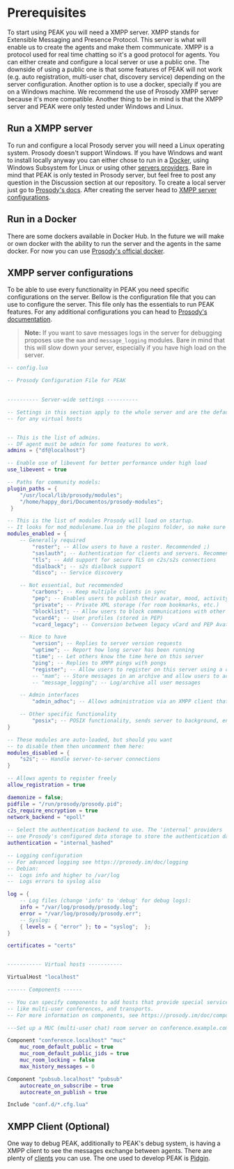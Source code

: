 # Prerequisites

To start using PEAK you will need a XMPP server. XMPP stands for Extensible Messaging and Presence Protocol. This server is what will enable us to create the agents and make them communicate. XMPP is a protocol used for real time chatting so it's a good protocol for agents. You can either create and configure a local server or use a public one. The downside of using a public one is that some features of PEAK will not work (e.g. auto registration, multi-user chat, discovery service) depending on the server configuration. Another option is to use a docker, specially if you are on a Windows machine. We recommend the use of Prosody XMPP server because it's more compatible. Another thing to be in mind is that the XMPP server and PEAK were only tested under Windows and Linux. 


## Run a XMPP server

To run and configure a local Prosody server you will need a Linux operating system. Prosody doesn't support Windows. If you have Windows and want to install locally anyway you can either chose to run in a [Docker](#run-in-a-docker), using Windows Subsystem for Linux or using other [servers providers](https://xmpp.org/software/servers/). Bare in mind that PEAK is only tested in Prosody server, but feel free to post any question in the Discussion section at our repository.
To create a local server just go to [Prosody's docs](https://prosody.im/download/start). After creating the server head to [XMPP server configurations](#xmpp-server-configurations).

## Run in a Docker

There are some dockers available in Docker Hub. In the future we will make or own docker with the ability to run the server and the agents in the same docker. For now you can use [Prosody's official docker](https://github.com/prosody/prosody-docker).

## XMPP server configurations

To be able to use every functionality in PEAK you need specific configurations on the server. Bellow is the configuration file that you can use to configure the server. This file only has the essentials to run PEAK features. For any additional configurations you can head to [Prosody's documentation](https://prosody.im/doc/configure).

> **Note:** 
> If you want to save messages logs in the server for debugging proposes use the `mam` and `message_logging` modules. Bare in mind that this will slow down your server, especially if you have high load on the server.


```lua
-- config.lua

-- Prosody Configuration File for PEAK
 

---------- Server-wide settings ----------

-- Settings in this section apply to the whole server and are the default settings
-- for any virtual hosts


-- This is the list of admins.
-- DF agent must be admin for some features to work.
admins = {"df@localhost"}

-- Enable use of libevent for better performance under high load
use_libevent = true

-- Paths for community models:
plugin_paths = {
    "/usr/local/lib/prosody/modules";
    "/home/happy_dori/Documentos/prosody-modules";
 }

-- This is the list of modules Prosody will load on startup.
-- It looks for mod_modulename.lua in the plugins folder, so make sure that exists too.
modules_enabled = {
    -- Generally required
        "roster"; -- Allow users to have a roster. Recommended ;)
        "saslauth"; -- Authentication for clients and servers. Recommended if you want to log in.
        "tls"; -- Add support for secure TLS on c2s/s2s connections
        "dialback"; -- s2s dialback support
        "disco"; -- Service discovery

    -- Not essential, but recommended
        "carbons"; -- Keep multiple clients in sync
        "pep"; -- Enables users to publish their avatar, mood, activity, playing music and more
        "private"; -- Private XML storage (for room bookmarks, etc.)
        "blocklist"; -- Allow users to block communications with other users
        "vcard4"; -- User profiles (stored in PEP)
        "vcard_legacy"; -- Conversion between legacy vCard and PEP Avatar, vcard

    -- Nice to have
        "version"; -- Replies to server version requests
        "uptime"; -- Report how long server has been running
        "time"; -- Let others know the time here on this server
        "ping"; -- Replies to XMPP pings with pongs
        "register"; -- Allow users to register on this server using a client and change passwords
        -- "mam"; -- Store messages in an archive and allow users to access it
        -- "message_logging"; -- Log/archive all user messages

    -- Admin interfaces
        "admin_adhoc"; -- Allows administration via an XMPP client that supports ad-hoc commands  

    -- Other specific functionality
        "posix"; -- POSIX functionality, sends server to background, enables syslog, etc.
}

-- These modules are auto-loaded, but should you want
-- to disable them then uncomment them here:
modules_disabled = {
    "s2s"; -- Handle server-to-server connections
}

-- Allows agents to register freely
allow_registration = true

daemonize = false;
pidfile = "/run/prosody/prosody.pid";
c2s_require_encryption = true
network_backend = "epoll"
  
-- Select the authentication backend to use. The 'internal' providers
-- use Prosody's configured data storage to store the authentication data.
authentication = "internal_hashed"

-- Logging configuration
-- For advanced logging see https://prosody.im/doc/logging
-- Debian:
--  Logs info and higher to /var/log
--  Logs errors to syslog also

log = {
    -- Log files (change 'info' to 'debug' for debug logs):
    info = "/var/log/prosody/prosody.log";
    error = "/var/log/prosody/prosody.err";
    -- Syslog:
    { levels = { "error" }; to = "syslog";  };
}

certificates = "certs"


----------- Virtual hosts -----------

VirtualHost "localhost"

------ Components ------

-- You can specify components to add hosts that provide special services,
-- like multi-user conferences, and transports.
-- For more information on components, see https://prosody.im/doc/components

---Set up a MUC (multi-user chat) room server on conference.example.com:

Component "conference.localhost" "muc"
    muc_room_default_public = true
    muc_room_default_public_jids = true
    muc_room_locking = false
    max_history_messages = 0

Component "pubsub.localhost" "pubsub"
    autocreate_on_subscribe = true
    autocreate_on_publish = true

Include "conf.d/*.cfg.lua"
```

## XMPP Client (Optional)

One way to debug PEAK, additionally to PEAK's debug system, is having a XMPP client to see the messages exchange between agents. There are plenty of [clients](https://xmpp.org/software/clients/) you can use. The one used to develop PEAK is [Pidgin](https://www.pidgin.im/).